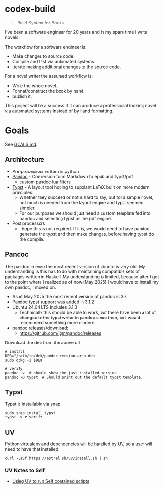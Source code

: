 # codex-build

> Build System for Books

I've been a software engineer for 20 years and in my spare time I write novels.

The workflow for a software engineer is:

* Make changes to source code.
* Compile and test via automated systems.
* Iterate making additional changes to the source code.

For a novel writer the assumed workflow is:

* Write the whole novel.
* Format/construct the book by hand.
* publish it.

This project will be a success if it can produce a professional looking novel via automated systems instead of by hand formatting.

# Goals

See [GOALS.md](GOALS.md).

## Architecture

* Pre-processors written in python
* [Pandoc](pandoc.org) - Conversion form Markdown to epub and typst/pdf
  * custom pandoc lua filters
* [Typst](https://github.com/typst/typst) - A layout tool hoping to supplant LaTeX built on more modern principles.
  * Whether they succeed or not is hard to say, but for a simple novel, not much is needed from the layout engine and typst seemed simpler.
  * For our purposes we should just need a custom template fed into pandoc and selecting typst as the pdf engine.
* Post processors
  * I hope this is not required.  If it is, we would need to have pandoc generate the typst and then make changes, before having typst do the compile.

## Pandoc

The pandoc in even the most recent version of ubuntu is very old.  My understanding is this has to do with maintaining compatible sets of packages written in Haskell.  My understanding is limited, because after I got to the point where I realized as of now (May 2025) I would have to install my own pandoc, I moved on.

* As of May 2025 the most recent version of pandoc is 3.7
* Pandoc typst support was added in 3.1.2
* Ubuntu 24.04 LTS Includes 3.1.3
  * Technically this should be able to work, but there have been a lot of changes to the typst writer in pandoc since then, so I would recommend something more modern.
* pandoc releases/download: 
  * https://github.com/jgm/pandoc/releases


Download the deb from the above url

```
# install
DEB="/path/to/deb/pandoc-version-arch.deb
sudo dpkg -i $DEB

# verify
pandoc -v  # should show the just installed version
pandoc -D typst  # Should print out the default typst template.
```

## Typst

Typst is installable via snap.

```
sudo snap install typst
typst -V # verify
```

## UV

Python virtualenv and dependencies will be handled by [UV](https://github.com/astral-sh/uv), so a user will need to have that installed:

```
curl -LsSf https://astral.sh/uv/install.sh | sh
```


### UV Notes to Self

* [Using UV to run Self contained scripts](https://blog.dusktreader.dev/2025/03/29/self-contained-python-scripts-with-uv/)